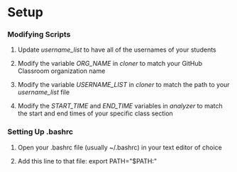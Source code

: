 # Setup

### Modifying Scripts

1. Update _username\_list_ to have all of the usernames of your students

2. Modify the variable _ORG\_NAME_ in _cloner_ to match your GitHub Classroom organization name

3. Modify the variable _USERNAME\_LIST_ in _cloner_ to match the path to your _username\_list_ file

4. Modify the _START\_TIME_ and _END\_TIME_ variables in _analyzer_ to match the start and end times of your specific class section


### Setting Up .bashrc

1. Open your .bashrc file (usually ~/.bashrc) in your text editor of choice

2. Add this line to that file: export PATH="$PATH:<path to this repo>"